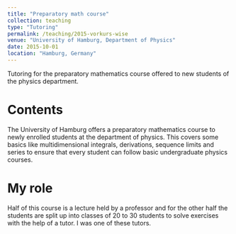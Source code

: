 ```yaml
---
title: "Preparatory math course"
collection: teaching
type: "Tutoring"
permalink: /teaching/2015-vorkurs-wise
venue: "University of Hamburg, Department of Physics"
date: 2015-10-01
location: "Hamburg, Germany"
---
```


Tutoring for the preparatory mathematics course offered to new students of the
physics department.

Contents
======
The University of Hamburg offers a preparatory mathematics course to newly
enrolled students at the department of physics. This covers some basics like
multidimensional integrals, derivations, sequence limits and series to ensure
that every student can follow basic undergraduate physics courses.

My role
======
Half of this course is a lecture held by a professor and for the other half the
students are split up into classes of 20 to 30 students to solve exercises with
the help of a tutor. I was one of these tutors.
